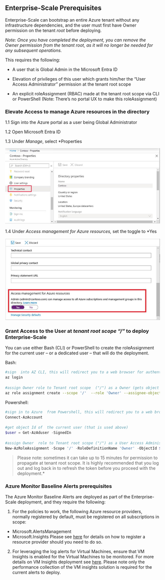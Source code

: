 ## Enterprise-Scale Prerequisites

Enterprise-Scale can bootstrap an entire Azure tenant without any infrastructure dependencies, and the user must first have Owner permission on the tenant *root* before deploying.

*Note: Once you have completed the deployment, you can remove the Owner permission from the tenant root, as it will no longer be needed for any subsequent operations.*

This requires the following:

*    A user that is Global Admin in the Microsoft Entra ID

*   Elevation of privileges of this user which grants him/her the “User Access Administrator” permission at the tenant root scope

*    An explicit roleAssignment (RBAC) made at the tenant root scope via CLI or PowerShell (Note: There’s no portal UX to make this roleAssignment)

### Elevate Access to manage Azure resources in the directory

1.1  Sign into the Azure portal as a user being Global Administrator

1.2  Open Microsoft Entra ID

1.3  Under *Manage*, select *Properties

![Graphical user interface, text, application, Teams  Description automatically generated](./media/clip_image006.jpg)

1.4  Under *Access management for Azure resources,* set the toggle to *Yes

![Graphical user interface, text, application, email  Description automatically generated](./media/clip_image008.jpg)

### Grant Access to the User at *tenant root scope “/”* to deploy Enterprise-Scale

You can use either Bash (CLI) or PowerShell to create the roleAssignment for the current user – or a dedicated user – that will do the deployment.

Bash:

```bash
#sign  into AZ CLI, this will redirect you to a web browser for authentication, if required
az login

#assign Owner role to Tenant root scope  ("/") as a Owner (gets object Id of the current user (az login))
az role assignment create --scope '/'  --role 'Owner' --assignee-object-id $(az ad signed-in-user show --query id --output tsv)
```

Powershell:

```powershell
#sign in to Azure  from Powershell, this will redirect you to a web browser for authentication, if required
Connect-AzAccount

#get object Id of  the current user (that is used above)
$user = Get-AzAduser -SignedIn

#assign Owner  role to Tenant root scope ("/") as a User Access Administrator
New-AzRoleAssignment -Scope '/' -RoleDefinitionName 'Owner' -ObjectId $user.Id
```

> Please note: sometimes it can take up to 15 minutes for permission to propagate at tenant root scope. It is highly recommended that you log out and log back in to refresh the token before you proceed with the deployment.*

### Azure Monitor Baseline Alerts prerequisites

The Azure Monitor Baseline Alerts are deployed as part of the Enterprise-Scale deployment, and they require the following:

1. For the policies to work, the following Azure resource providers, normally registered by default, must be registered on all subscriptions in scope:
  - Microsoft.AlertsManagement
  - Microsoft.Insights
Please see [here](https://learn.microsoft.com/en-us/azure/azure-resource-manager/management/resource-providers-and-types#register-resource-provider) for details on how to register a resource provider should you need to do so.
2. For leveraging the log alerts for Virtual Machines, ensure that VM Insights is enabled for the Virtual Machines to be monitored. For more details on VM Insights deployment see [here](https://learn.microsoft.com/en-us/azure/azure-monitor/vm/vminsights-enable-overview). Please note only the performance collection of the VM insights solution is required for the current alerts to deploy.